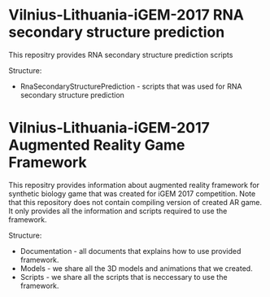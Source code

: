 # Vilnius-Lithuania-iGEM-2017 RNA secondary structure prediction

This repositry provides RNA secondary structure prediction scripts

Structure:
* RnaSecondaryStructurePrediction - scripts that was used for RNA secondary structure prediction

# Vilnius-Lithuania-iGEM-2017 Augmented Reality Game Framework

This repositry provides information about augmented reality framework for synthetic biology game that was created for iGEM 2017 competition. Note that this repository does not contain compiling version of created AR game. It only provides all the information and scripts required to use the framework.

Structure:
* Documentation - all documents that explains how to use provided framework.
* Models - we share all the 3D models and animations that we created.
* Scripts - we share all the scripts that is neccessary to use the framework.
